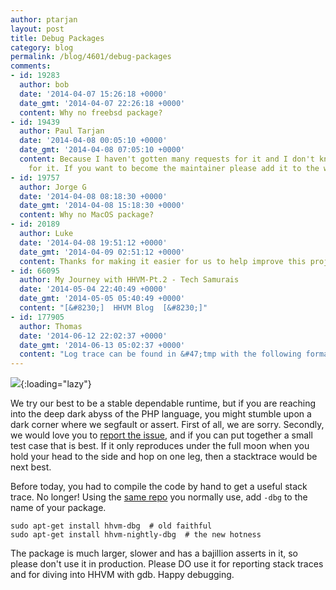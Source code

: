 ```yaml
---
author: ptarjan
layout: post
title: Debug Packages
category: blog
permalink: /blog/4601/debug-packages
comments:
- id: 19283
  author: bob
  date: '2014-04-07 15:26:18 +0000'
  date_gmt: '2014-04-07 22:26:18 +0000'
  content: Why no freebsd package?
- id: 19439
  author: Paul Tarjan
  date: '2014-04-08 00:05:10 +0000'
  date_gmt: '2014-04-08 07:05:10 +0000'
  content: Because I haven't gotten many requests for it and I don't know how to build
    for it. If you want to become the maintainer please add it to the wiki.
- id: 19757
  author: Jorge G
  date: '2014-04-08 08:18:30 +0000'
  date_gmt: '2014-04-08 15:18:30 +0000'
  content: Why no MacOS package?
- id: 20189
  author: Luke
  date: '2014-04-08 19:51:12 +0000'
  date_gmt: '2014-04-09 02:51:12 +0000'
  content: Thanks for making it easier for us to help improve this project!
- id: 66095
  author: My Journey with HHVM-Pt.2 - Tech Samurais
  date: '2014-05-04 22:40:49 +0000'
  date_gmt: '2014-05-05 05:40:49 +0000'
  content: "[&#8230;]  HHVM Blog  [&#8230;]"
- id: 177905
  author: Thomas
  date: '2014-06-12 22:02:37 +0000'
  date_gmt: '2014-06-13 05:02:37 +0000'
  content: "Log trace can be found in &#47;tmp with the following format\r\n&#47;tmp&#47;stacktrace..log"
---
```


![](/static/images/posts/1218.png){:loading="lazy"}

We try our best to be a stable dependable runtime, but if you are reaching into the deep dark abyss of the PHP language, you might stumble upon a dark corner where we segfault or assert. First of all, we are sorry. Secondly, we would love you to [report the issue](https://github.com/facebook/hhvm/issues), and if you can put together a small test case that is best. If it only reproduces under the full moon when you hold your head to the side and hop on one leg, then a stacktrace would be next best.

<!--truncate-->

Before today, you had to compile the code by hand to get a useful stack trace. No longer! Using the [same repo](https://github.com/facebook/hhvm/wiki#installing-pre-built-packages-for-hhvm) you normally use, add `-dbg` to the name of your package.


    sudo apt-get install hhvm-dbg  # old faithful
    sudo apt-get install hhvm-nightly-dbg  # the new hotness


The package is much larger, slower and has a bajillion asserts in it, so please don't use it in production. Please DO use it for reporting stack traces and for diving into HHVM with gdb. Happy debugging.
